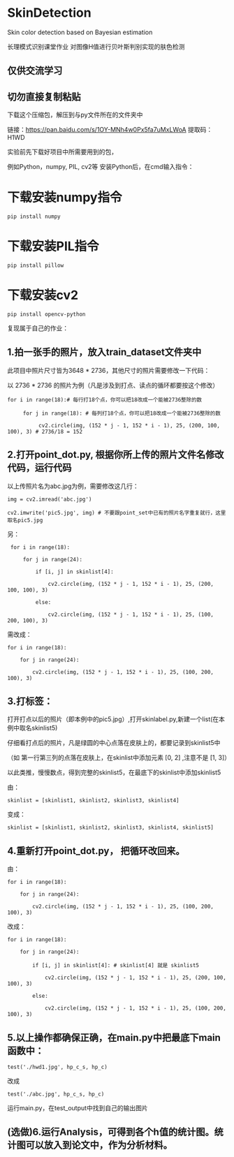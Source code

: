 # SkinDetection
Skin color detection based on Bayesian estimation


长理模式识别课堂作业
对图像H值进行贝叶斯判别实现的肤色检测

  ## 仅供交流学习
## 切勿直接复制粘贴

下载这个压缩包，解压到与py文件所在的文件夹中

链接：https://pan.baidu.com/s/1OY-MNh4w0Px5fa7uMxLWoA 
提取码：H1WD 

实验前先下载好项目中所需要用到的包，

例如Python，numpy, PIL, cv2等
安装Python后，在cmd输入指令：
# 下载安装numpy指令
    pip install numpy  
# 下载安装PIL指令
    pip install pillow
# 下载安装cv2
    pip install opencv-python

复现属于自己的作业：


## 1.拍一张手的照片，放入train_dataset文件夹中
此项目中照片尺寸皆为3648 * 2736，其他尺寸的照片需要修改一下代码：

以 2736 * 2736 的照片为例（凡是涉及到打点、读点的循环都要按这个修改）

    for i in range(18):# 每行打18个点，你可以把18改成一个能被2736整除的数

         for j in range(18): # 每列打18个点，你可以把18改成一个能被2736整除的数
     
              cv2.circle(img, (152 * j - 1, 152 * i - 1), 25, (200, 100, 100), 3) # 2736/18 = 152

## 2.打开point_dot.py, 根据你所上传的照片文件名修改代码，运行代码

以上传照片名为abc.jpg为例，需要修改这几行：

    img = cv2.imread('abc.jpg')

    cv2.imwrite('pic5.jpg', img) # 不要跟point_set中已有的照片名字重复就行，这里取名pic5.jpg

另：

     for i in range(18):

         for j in range(24):
     
             if [i, j] in skinlist[4]:
         
                 cv2.circle(img, (152 * j - 1, 152 * i - 1), 25, (200, 100, 100), 3)
             
             else:
         
                 cv2.circle(img, (152 * j - 1, 152 * i - 1), 25, (100, 200, 100), 3)
需改成：

    for i in range(18):

        for j in range(24):
     
            cv2.circle(img, (152 * j - 1, 152 * i - 1), 25, (100, 200, 100), 3)

## 3.打标签：
打开打点以后的照片（即本例中的pic5.jpg）,打开skinlabel.py,新建一个list(在本例中取名skinlist5)

仔细看打点后的照片，凡是绿圆的中心点落在皮肤上的，都要记录到skinlist5中

（如 第一行第三列的点落在皮肤上，在skinlist中添加元素 [0, 2] ,注意不是 [1, 3]）

以此类推，慢慢数点，得到完整的skinlist5，在最底下的skinlist中添加skinlist5

由：

    skinlist = [skinlist1, skinlist2, skinlist3, skinlist4]
变成：

    skinlist = [skinlist1, skinlist2, skinlist3, skinlist4, skinlist5]

## 4.重新打开point_dot.py， 把循环改回来。
由：

    for i in range(18):

        for j in range(24):
     
            cv2.circle(img, (152 * j - 1, 152 * i - 1), 25, (100, 200, 100), 3)
          
改成：

    for i in range(18):

        for j in range(24):
     
            if [i, j] in skinlist[4]: # skinlist[4] 就是 skinlist5
         
                cv2.circle(img, (152 * j - 1, 152 * i - 1), 25, (200, 100, 100), 3)
             
            else:
         
                cv2.circle(img, (152 * j - 1, 152 * i - 1), 25, (100, 200, 100), 3)
             
## 5.以上操作都确保正确，在main.py中把最底下main函数中：

    test('./hwd1.jpg', hp_c_s, hp_c)

改成

    test('./abc.jpg', hp_c_s, hp_c) 

运行main.py，在test_output中找到自己的输出图片

## (选做)6.运行Analysis，可得到各个h值的统计图。统计图可以放入到论文中，作为分析材料。



